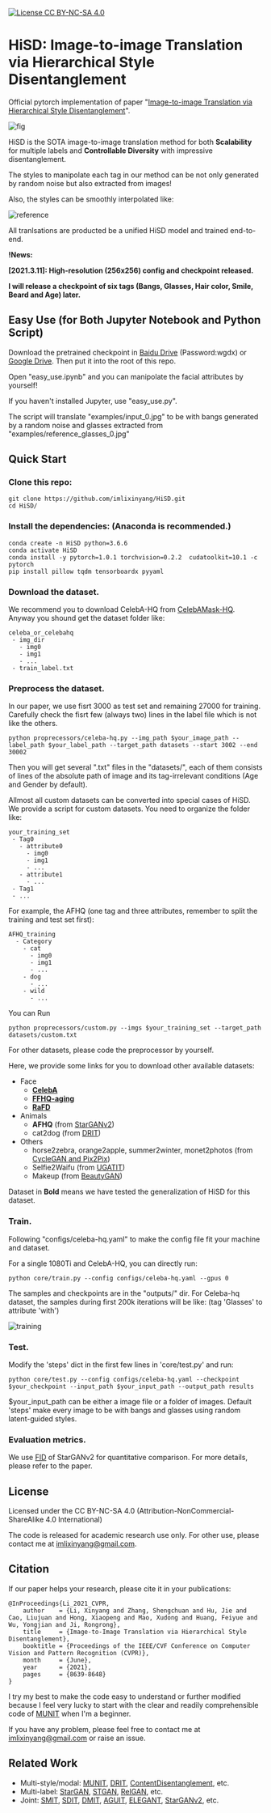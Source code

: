 [![License CC BY-NC-SA 4.0](https://img.shields.io/badge/license-CC4.0-blue.svg)](LICENSE.md)

# HiSD: Image-to-image Translation via Hierarchical Style Disentanglement

Official pytorch implementation of paper "[Image-to-image Translation via Hierarchical Style Disentanglement](https://arxiv.org/abs/2103.01456)".

![fig](assets/fig.png)

HiSD is the SOTA image-to-image translation method for both ****Scalability**** for multiple labels and ****Controllable Diversity**** with impressive disentanglement.

The styles to manipolate each tag in our method can be not only generated by random noise but also extracted from images!

Also, the styles can be smoothly interpolated like:

![reference](assets/reference.gif)

All tranlsations are producted be a unified HiSD model and trained end-to-end.

**!News:**

**[2021.3.11]: High-resolution (256x256) config and checkpoint released.**

**I will release a checkpoint of six tags (Bangs, Glasses, Hair color, Smile, Beard and Age) later.**

## Easy Use (for Both Jupyter Notebook and Python Script)

Download the pretrained checkpoint in [Baidu Drive](https://pan.baidu.com/s/1QfZ4CzXH7A7MA0MSqN1ssg) (Password:wgdx) or [Google Drive](https://drive.google.com/file/d/1KDrNWLejpo02fcalUOrAJOl1hGoccBKl/view?usp=sharing). Then put it into the root of this repo.

Open "easy_use.ipynb" and you can manipolate the facial attributes by yourself!

If you haven't installed Jupyter, use "easy_use.py". 

The script will translate "examples/input_0.jpg" to be with bangs generated by a random noise and glasses extracted from "examples/reference_glasses_0.jpg"

## Quick Start

### Clone this repo:

```
git clone https://github.com/imlixinyang/HiSD.git
cd HiSD/
```

### Install the dependencies: (Anaconda is recommended.)
```
conda create -n HiSD python=3.6.6
conda activate HiSD
conda install -y pytorch=1.0.1 torchvision=0.2.2  cudatoolkit=10.1 -c pytorch
pip install pillow tqdm tensorboardx pyyaml
```

### Download the dataset.

We recommend you to download CelebA-HQ from [CelebAMask-HQ](https://github.com/switchablenorms/CelebAMask-HQ).
Anyway you shound get the dataset folder like:
```
celeba_or_celebahq
 - img_dir
   - img0
   - img1
   - ...
 - train_label.txt
```

### Preprocess the dataset.

In our paper, we use fisrt 3000 as test set and remaining 27000 for training.
Carefully check the fisrt few (always two) lines in the label file which is not like the others.
```
python proprecessors/celeba-hq.py --img_path $your_image_path --label_path $your_label_path --target_path datasets --start 3002 --end 30002
```
Then you will get several ".txt" files in the "datasets/", each of them consists of lines of the absolute path of image and its tag-irrelevant conditions (Age and Gender by default).

Allmost all custom datasets can be converted into special cases of HiSD.
We provide a script for custom datasets.
You need to organize the folder like:
```
your_training_set
 - Tag0
   - attribute0
     - img0
     - img1
     - ...
   - attribute1
     - ...
 - Tag1
 - ...
```
For example, the AFHQ (one tag and three attributes, remember to split the training and test set first):
```
AFHQ_training
  - Category
    - cat
      - img0
      - img1
      - ...
    - dog
      - ...
    - wild
      - ...
```

You can Run
```
python proprecessors/custom.py --imgs $your_training_set --target_path datasets/custom.txt
```
For other datasets, please code the preprocessor by yourself.

Here, we provide some links for you to download other available datasets:
- Face
  - **[CelebA](http://mmlab.ie.cuhk.edu.hk/projects/CelebA.html)**
  - **[FFHQ-aging](https://github.com/VEDANTGHODKE/FFHQ-Ageing-Dataset)**
  - **[RaFD](http://www.socsci.ru.nl:8180/RaFD2/RaFD?p=main)**
- Animals
  - **AFHQ** (from [StarGANv2](https://github.com/clovaai/stargan-v2))
  - cat2dog (from [DRIT](https://github.com/HsinYingLee/DRIT))
- Others
  - horse2zebra, orange2apple, summer2winter, monet2photos (from [CycleGAN and Pix2Pix](https://github.com/junyanz/pytorch-CycleGAN-and-pix2pix))
  - Selfie2Waifu (from [UGATIT](https://github.com/znxlwm/UGATIT-pytorch))
  - Makeup (from [BeautyGAN](http://liusi-group.com/projects/BeautyGAN))

Dataset in **Bold** means we have tested the generalization of HiSD for this dataset.

### Train.
Following "configs/celeba-hq.yaml" to make the config file fit your machine and dataset.

For a single 1080Ti and CelebA-HQ, you can directly run:
```
python core/train.py --config configs/celeba-hq.yaml --gpus 0
```

The samples and checkpoints are in the "outputs/" dir.
For Celeba-hq dataset, the samples during first 200k iterations will be like: (tag 'Glasses' to attribute 'with')

![training](assets/training.gif)

### Test.

Modify the 'steps' dict in the first few lines in 'core/test.py' and run:
```
python core/test.py --config configs/celeba-hq.yaml --checkpoint $your_checkpoint --input_path $your_input_path --output_path results
```
$your_input_path can be either a image file or a folder of images.
Default 'steps' make every image to be with bangs and glasses using random latent-guided styles.

### Evaluation metrics.

We use [FID](https://github.com/clovaai/stargan-v2/blob/master/metrics/fid.py) of StarGANv2 for quantitative comparison. For more details, please refer to the paper.

## License

Licensed under the CC BY-NC-SA 4.0 (Attribution-NonCommercial-ShareAlike 4.0 International)

The code is released for academic research use only. For other use, please contact me at [imlixinyang@gmail.com](mailto:imlixinyang@gmail.com).
 
## Citation

If our paper helps your research, please cite it in your publications:
```
@InProceedings{Li_2021_CVPR,
    author    = {Li, Xinyang and Zhang, Shengchuan and Hu, Jie and Cao, Liujuan and Hong, Xiaopeng and Mao, Xudong and Huang, Feiyue and Wu, Yongjian and Ji, Rongrong},
    title     = {Image-to-Image Translation via Hierarchical Style Disentanglement},
    booktitle = {Proceedings of the IEEE/CVF Conference on Computer Vision and Pattern Recognition (CVPR)},
    month     = {June},
    year      = {2021},
    pages     = {8639-8648}
}
```

I try my best to make the code easy to understand or further modified because I feel very lucky to start with the clear and readily comprehensible code of [MUNIT](https://github.com/NVlabs/MUNIT) when I'm a beginner.

If you have any problem, please feel free to contact me at [imlixinyang@gmail.com](mailto:imlixinyang@gmail.com) or raise an issue.

## Related Work

- Multi-style/modal: [MUNIT](https://github.com/NVlabs/MUNIT), [DRIT](https://github.com/HsinYingLee/DRIT), [ContentDisentanglement](https://github.com/oripress/ContentDisentanglement), etc.
- Multi-label: [StarGAN](https://github.com/yunjey/stargan), [STGAN](https://github.com/csmliu/STGAN), [RelGAN](https://github.com/elvisyjlin/RelGAN-PyTorch), etc.
- Joint: [SMIT](https://github.com/BCV-Uniandes/SMIT), [SDIT](https://github.com/yaxingwang/SDIT), [DMIT](https://github.com/Xiaoming-Yu/DMIT), [AGUIT](https://github.com/imlixinyang/AGUIT), [ELEGANT](https://github.com/Prinsphield/ELEGANT), [StarGANv2](https://github.com/clovaai/stargan-v2), etc.

